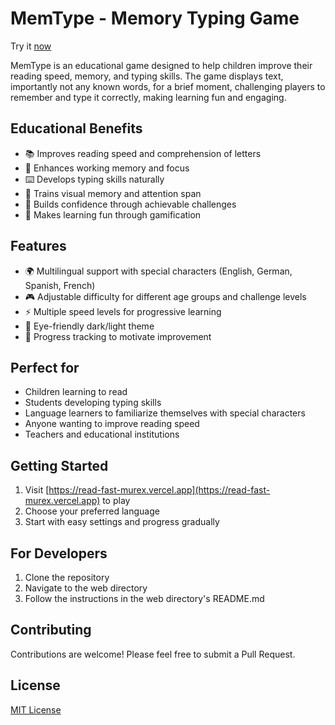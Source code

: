 # MemType - Memory Typing Game

Try it [now](https://read-fast-murex.vercel.app)

MemType is an educational game designed to help children improve their reading speed, memory, and typing skills. The game displays text, importantly not any known words, for a brief moment, challenging players to remember and type it correctly, making learning fun and engaging.

## Educational Benefits

- 📚 Improves reading speed and comprehension of letters
- 🧠 Enhances working memory and focus
- ⌨️ Develops typing skills naturally
- 👀 Trains visual memory and attention span
- 🎯 Builds confidence through achievable challenges
- 🌟 Makes learning fun through gamification

## Features

- 🌍 Multilingual support with special characters (English, German, Spanish, French)
- 🎮 Adjustable difficulty for different age groups and challenge levels
- ⚡ Multiple speed levels for progressive learning
- 🎨 Eye-friendly dark/light theme
- 💾 Progress tracking to motivate improvement

## Perfect for

- Children learning to read
- Students developing typing skills
- Language learners to familiarize themselves with special characters
- Anyone wanting to improve reading speed
- Teachers and educational institutions

## Getting Started

1. Visit [https://read-fast-murex.vercel.app](https://read-fast-murex.vercel.app) to play
2. Choose your preferred language
3. Start with easy settings and progress gradually

## For Developers

1. Clone the repository
2. Navigate to the web directory
3. Follow the instructions in the web directory's README.md

## Contributing

Contributions are welcome! Please feel free to submit a Pull Request.

## License

[MIT License](LICENSE)
